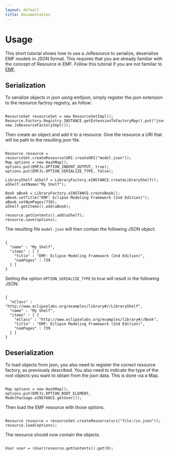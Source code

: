 ```yaml
---
layout: default
title: Documentation
---
```


# Usage

This short tutorial shows how to use a JsResource to serialize, deserialize EMF models in JSON format. This
requires that you are already familiar with the concept of Resource in EMF. Follow this tutorial if you are not
familiar to [EMF](http://www.vogella.de/articles/EclipseEMF/article.html).

## Serialization

To serialize objects in json using emfjson, simply register the json extension to the resource factroy registry, as follow:

<pre><code>
ResourceSet resourceSet = new ResourceSetImpl();
Resource.Factory.Registry.INSTANCE.getExtensionToFactoryMap().put("json", new JsResourceFactoryImpl());
</code></pre>

Then create an object and add it to a resource. Give the resource a URI that will be path to the resulting json file.

<pre><code>
Resource resource = resourceSet.createResource(URI.createURI("model.json"));
Map<String, Object> options = new HashMap<String, Object>();
options.put(EMFJs.OPTION_INDENT_OUTPUT, true);
options.put(EMFJs.OPTION_SERIALIZE_TYPE, false);

LibraryShelf aShelf = LibraryFactory.eINSTANCE.createLibraryShelf();
aShelf.setName("My Shelf");

Book aBook = LibraryFactory.eINSTANCE.createBook();
aBook.setTitle("EMF: Eclipse Modeling Framework (2nd Edition)");
aBook.setNumPages(739);
aShelf.getItems().add(aBook);

resource.getContents().add(aShelf);
resource.save(options);
</code></pre>

The resulting file ```model.json``` will then contain the following JSON object:

<pre><code>
{
  "name" : "My Shelf",
  "items" : [ {
    "title" : "EMF: Eclipse Modeling Framework (2nd Edition)",
    "numPages" : 739
  } ]
}
</code></pre>

Setting the option ```OPTION_SERIALIZE_TYPE``` to true will result in the following JSON:

<pre><code>
{
  "eClass" : "http://www.eclipselabs.org/examples/library#//LibraryShelf",
  "name" : "My Shelf",
  "items" : [ {
    "eClass" : "http://www.eclipselabs.org/examples/library#//Book",
    "title" : "EMF: Eclipse Modeling Framework (2nd Edition)",
    "numPages" : 739
  } ]
}
</code></pre>

## Deserialization

To load objects from json, you also need to register the correct resource factory, as previously described. You also
need to indicate the type of the root objects you want to obtain from the json data. This is done via a Map.

<pre><code>
Map<String, Object> options = new HashMap<String, Object>();
options.put(EMFJs.OPTION_ROOT_ELEMENT, ModelPackage.eINSTANCE.getUser());
</code></pre>

Then load the EMF resource with those options.

<pre><code>
Resource resource = resourceSet.createResource(uri("file:/in.json"));
resource.load(options);
</code></pre>

The resource should now contain the objects.

<pre><code>
User user = (User)resource.getContents().get(0);
</code></pre>

